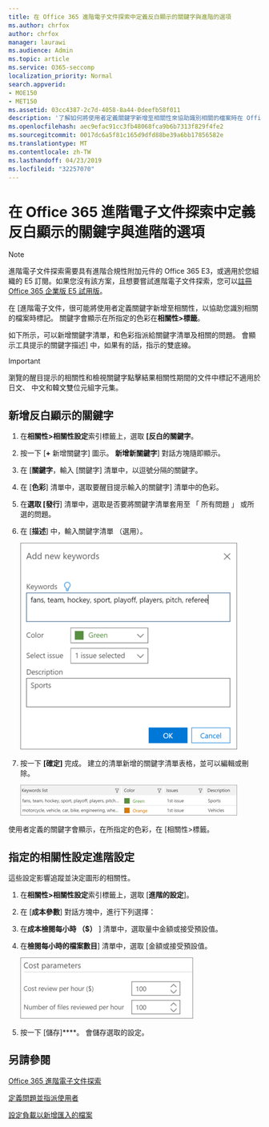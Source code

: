 ```yaml
---
title: 在 Office 365 進階電子文件探索中定義反白顯示的關鍵字與進階的選項
ms.author: chrfox
author: chrfox
manager: laurawi
ms.audience: Admin
ms.topic: article
ms.service: O365-seccomp
localization_priority: Normal
search.appverid:
- MOE150
- MET150
ms.assetid: 03cc4387-2c7d-4058-8a44-0deefb58f011
description: '了解如何將使用者定義關鍵字新增至相關性來協助識別相關的檔案時在 Office 365 進階電子文件探索中標記並指定成本參數。  '
ms.openlocfilehash: aec9efac91cc3fb48068fca9b6b7313f829f4fe2
ms.sourcegitcommit: 0017dc6a5f81c165d9dfd88be39a6bb17856582e
ms.translationtype: MT
ms.contentlocale: zh-TW
ms.lasthandoff: 04/23/2019
ms.locfileid: "32257070"
---
```

# <a name="define-highlighted-keywords-and-advanced-options-in-office-365-advanced-ediscovery"></a>在 Office 365 進階電子文件探索中定義反白顯示的關鍵字與進階的選項

> [!NOTE]
> 進階電子文件探索需要具有進階合規性附加元件的 Office 365 E3，或適用於您組織的 E5 訂閱。如果您沒有該方案，且想要嘗試進階電子文件探索，您可以[註冊 Office 365 企業版 E5 試用版](https://go.microsoft.com/fwlink/p/?LinkID=698279)。 
  
在 [進階電子文件，很可能將使用者定義關鍵字新增至相關性，以協助您識別相關的檔案時標記。 關鍵字會顯示在所指定的色彩在**相關性\>標籤**。 
  
如下所示，可以新增關鍵字清單，和色彩指派給關鍵字清單及相關的問題。 會顯示工具提示的關鍵字描述] 中，如果有的話，指示的雙底線。
  
> [!IMPORTANT]
> 瀏覽的醒目提示的相關性和檢視關鍵字點擊結果相關性期間的文件中標記不適用於日文、 中文和韓文雙位元組字元集。 
  
## <a name="adding-highlighted-keywords"></a>新增反白顯示的關鍵字

1. 在**相關性\>相關性設定**索引標籤上，選取 **[反白的關鍵字**。
    
2. 按一下 [**+** 新增關鍵字] 圖示。 **新增新關鍵字**] 對話方塊隨即顯示。 
    
3. 在 [**關鍵字**，輸入 [關鍵字] 清單中，以逗號分隔的關鍵字。 
    
4. 在 [**色彩**] 清單中，選取要醒目提示輸入的關鍵字] 清單中的色彩。 
    
5. 在**選取 [發行**] 清單中，選取是否要將關鍵字清單套用至 「 所有問題 」 或所選的問題。 
    
6. 在 [**描述**] 中，輸入關鍵字清單 （選用）。
    
    ![新增新關鍵字](media/1683a71f-0875-48fc-b4ef-01f3b0e8e8e9.png)
  
7. 按一下 **[確定]** 完成。 建立的清單新增的關鍵字清單表格，並可以編輯或刪除。 
    
    ![相關性設定關鍵字清單](media/a05d5ec0-8bde-470d-97e2-456b169281d6.png)
  
使用者定義的關鍵字會顯示，在所指定的色彩，在 [相關性\>標籤。 
  
## <a name="specifying-relevance-setup-advanced-settings"></a>指定的相關性設定進階設定

這些設定影響追蹤並決定圖形的相關性。
  
1. 在**相關性\>相關性設定**索引標籤上，選取 [**進階的設定**]。
    
2. 在 [**成本參數**] 對話方塊中，進行下列選擇： 
    
1. 在**成本檢閱每小時 （$）** ] 清單中，選取量中金額或接受預設值。 
    
2. 在**檢閱每小時的檔案數目**] 清單中，選取 [金額或接受預設值。 
    
    ![相關性設定的成本參數](media/bab7b5b7-6297-4e7c-b0a6-ba5aa8b21787.png)
  
3. 按一下 [儲存]****。 會儲存選取的設定。
    
## <a name="see-also"></a>另請參閱

[Office 365 進階電子文件探索](office-365-advanced-ediscovery.md)
  
[定義問題並指派使用者](define-issues-and-assign-users.md)
  
[設定負載以新增匯入的檔案](set-up-loads-to-add-imported-files.md)

